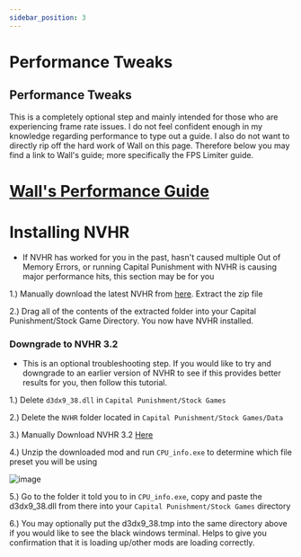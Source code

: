 ```yaml
---
sidebar_position: 3
---
```


# Performance Tweaks

## **Performance Tweaks**
This is a completely optional step and mainly intended for those who are experiencing frame rate issues. I do not feel confident enough in my knowledge regarding performance to type out a guide. I also do not want to directly rip off the hard work of Wall on this page. Therefore below you may find a link to Wall's guide; more specifically the FPS Limiter guide.

# **[Wall's Performance Guide](https://wallsogb.github.io/FalloutNV-Performance-Guide/#RecommendedLimiters)**

# **Installing NVHR**
- If NVHR has worked for you in the past, hasn't caused multiple Out of Memory Errors, or running Capital Punishment with NVHR is causing major performance hits, this section may be for you

1.) Manually download the latest NVHR from [here](https://www.nexusmods.com/newvegas/mods/69779?tab=files). Extract the zip file

2.) Drag all of the contents of the extracted folder into your Capital Punishment/Stock Game Directory. You now have NVHR installed.

### **Downgrade to NVHR 3.2**
- This is an optional troubleshooting step. If you would like to try and downgrade to an earlier version of NVHR to see if this provides better results for you, then follow this tutorial.

1.) Delete `d3dx9_38.dll` in `Capital Punishment/Stock Games`

2.) Delete the `NVHR` folder located in `Capital Punishment/Stock Games/Data`

3.) Manually Download NVHR 3.2 [Here](https://www.nexusmods.com/newvegas/mods/69779?tab=files&file_id=1000076606)

4.) Unzip the downloaded mod and run `CPU_info.exe` to determine which file preset you will be using

![image](https://user-images.githubusercontent.com/112358568/227371787-e6b23743-76de-4e20-bda5-ec65dd3f5ac3.png)

5.) Go to the folder it told you to in `CPU_info.exe`, copy and paste the d3dx9_38.dll from there into your `Capital Punishment/Stock Games` directory

6.) You may optionally put the d3dx9_38.tmp into the same directory above if you would like to see the black windows terminal. Helps to give you confirmation that it is loading up/other mods are loading correctly.
